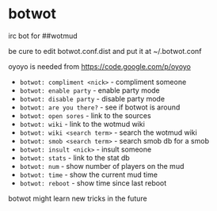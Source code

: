 botwot
======

irc bot for ##wotmud

be cure to edit botwot.conf.dist and put it at ~/.botwot.conf

oyoyo is needed from https://code.google.com/p/oyoyo

*  `botwot: compliment <nick>` - compliment someone
*  `botwot: enable party` - enable party mode
*  `botwot: disable party` - disable party mode
*  `botwot: are you there?` - see if botwot is around
*  `botwot: open sores` - link to the sources
*  `botwot: wiki` - link to the wotmud wiki
*  `botwot: wiki <search term>` - search the wotmud wiki
*  `botwot: smob <search term>` - search smob db for a smob
*  `botwot: insult <nick>` - insult someone
*  `botwot: stats` - link to the stat db
*  `botwot: num` - show number of players on the mud
*  `botwot: time` - show the current mud time
*  `botwot: reboot` - show time since last reboot

botwot might learn new tricks in the future
